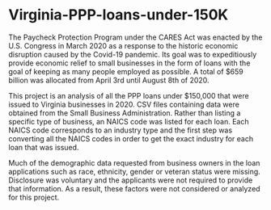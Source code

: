 # Virginia-PPP-loans-under-150K

The Paycheck Protection Program under the CARES Act was enacted by the U.S. Congress in March 2020 as a response to the historic economic disruption caused by the Covid-19 pandemic. Its goal was to expeditiously provide economic relief to small businesses in the form of loans with the goal of keeping as many people employed as possible. A total of $659 billion was allocated from April 3rd until August 8th of 2020. 

This project is an analysis of all the PPP loans under $150,000 that were issued to Virginia businesses in 2020. CSV files containing data were obtained from the Small Business Administration. Rather than listing a specific type of business, an NAICS code was listed for each loan. Each NAICS code corresponds to an industry type and the first step was converting all the NAICS codes in order to get the exact industry for each loan that was issued.

Much of the demographic data requested from business owners in the loan applications such as race, ethnicity, gender or veteran status were missing. Disclosure was voluntary and the applicants were not required to provide that information. As a result, these factors were not considered or analyzed for this project.



